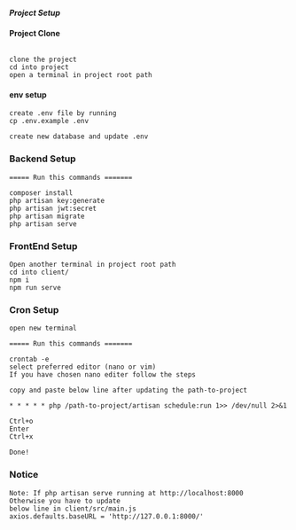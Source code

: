 ***Project Setup***
#### Project Clone ####
```

clone the project
cd into project
open a terminal in project root path
```

#### env setup ####
```
create .env file by running
cp .env.example .env

create new database and update .env
```

### Backend Setup ####
```
===== Run this commands =======

composer install
php artisan key:generate
php artisan jwt:secret
php artisan migrate
php artisan serve
```

### FrontEnd Setup ###
```
Open another terminal in project root path
cd into client/
npm i
npm run serve
```

### Cron Setup ###
```
open new terminal

===== Run this commands =======

crontab -e
select preferred editor (nano or vim)
If you have chosen nano editer follow the steps

copy and paste below line after updating the path-to-project

* * * * * php /path-to-project/artisan schedule:run 1>> /dev/null 2>&1

Ctrl+o
Enter
Ctrl+x

Done!
```

### Notice ####
```
Note: If php artisan serve running at http://localhost:8000
Otherwise you have to update 
below line in client/src/main.js
axios.defaults.baseURL = 'http://127.0.0.1:8000/'

```
